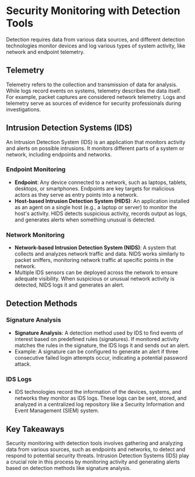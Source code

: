 # Security Monitoring with Detection Tools

Detection requires data from various data sources, and different detection technologies monitor devices and log various types of system activity, like network and endpoint telemetry.

## Telemetry

Telemetry refers to the collection and transmission of data for analysis. While logs record events on systems, telemetry describes the data itself. For example, packet captures are considered network telemetry. Logs and telemetry serve as sources of evidence for security professionals during investigations.

## Intrusion Detection Systems (IDS)

An Intrusion Detection System (IDS) is an application that monitors activity and alerts on possible intrusions. It monitors different parts of a system or network, including endpoints and networks.

### Endpoint Monitoring

- **Endpoint**: Any device connected to a network, such as laptops, tablets, desktops, or smartphones. Endpoints are key targets for malicious actors as they serve as entry points into a network.
- **Host-based Intrusion Detection System (HIDS)**: An application installed as an agent on a single host (e.g., a laptop or server) to monitor the host's activity. HIDS detects suspicious activity, records output as logs, and generates alerts when something unusual is detected.

### Network Monitoring

- **Network-based Intrusion Detection System (NIDS)**: A system that collects and analyzes network traffic and data. NIDS works similarly to packet sniffers, monitoring network traffic at specific points in the network.
- Multiple IDS sensors can be deployed across the network to ensure adequate visibility. When suspicious or unusual network activity is detected, NIDS logs it and generates an alert.

## Detection Methods

### Signature Analysis

- **Signature Analysis**: A detection method used by IDS to find events of interest based on predefined rules (signatures). If monitored activity matches the rules in the signature, the IDS logs it and sends out an alert.
- Example: A signature can be configured to generate an alert if three consecutive failed login attempts occur, indicating a potential password attack.

### IDS Logs

- IDS technologies record the information of the devices, systems, and networks they monitor as IDS logs. These logs can be sent, stored, and analyzed in a centralized log repository like a Security Information and Event Management (SIEM) system.

## Key Takeaways

Security monitoring with detection tools involves gathering and analyzing data from various sources, such as endpoints and networks, to detect and respond to potential security threats. Intrusion Detection Systems (IDS) play a crucial role in this process by monitoring activity and generating alerts based on detection methods like signature analysis.